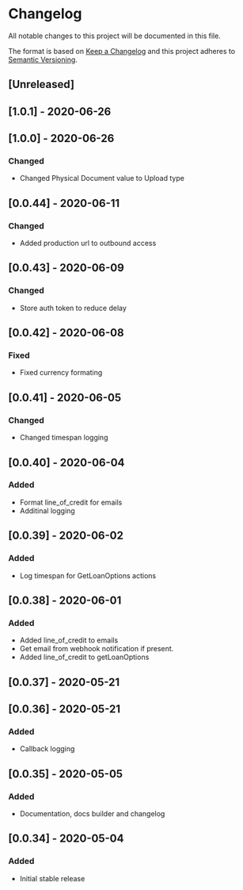 # Changelog

All notable changes to this project will be documented in this file.

The format is based on [Keep a Changelog](http://keepachangelog.com/en/1.0.0/)
and this project adheres to [Semantic Versioning](http://semver.org/spec/v2.0.0.html).

## [Unreleased]

## [1.0.1] - 2020-06-26

## [1.0.0] - 2020-06-26

### Changed

- Changed Physical Document value to Upload type

## [0.0.44] - 2020-06-11

### Changed

- Added production url to outbound access

## [0.0.43] - 2020-06-09

### Changed

- Store auth token to reduce delay

## [0.0.42] - 2020-06-08

### Fixed

- Fixed currency formating

## [0.0.41] - 2020-06-05

### Changed

- Changed timespan logging

## [0.0.40] - 2020-06-04

### Added

- Format line_of_credit for emails
- Additinal logging

## [0.0.39] - 2020-06-02

### Added

- Log timespan for GetLoanOptions actions

## [0.0.38] - 2020-06-01

### Added

- Added line_of_credit to emails
- Get email from webhook notification if present.
- Added line_of_credit to getLoanOptions

## [0.0.37] - 2020-05-21

## [0.0.36] - 2020-05-21

### Added

- Callback logging

## [0.0.35] - 2020-05-05

### Added

- Documentation, docs builder and changelog

## [0.0.34] - 2020-05-04

### Added

- Initial stable release
